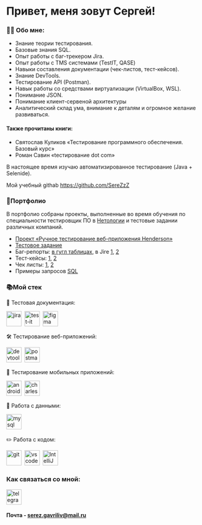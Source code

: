 # Привет, меня зовут Сергей!

### 👨‍💻 Обо мне:
- Знание теории тестирования.
- Базовые знания SQL.
- Опыт работы с баг-трекером Jira.
- Опыт работы с TMS системами (TestIT, QASE)
- Навыки составления документации (чек-листов, тест-кейсов).
- Знание DevTools.
- Тестирование API (Postman).
- Навык работы со средствами виртуализации (VirtualBox, WSL).
- Понимание JSON.
- Понимание клиент-сервеной архитектуры
- Аналитический склад ума, внимание к деталям и огромное желание развиваться.

#### Также прочитаны книги:
- Святослав Куликов «Тестирование программного обеспечения. Базовый курс»
- Роман Савин «tестирование dot com»

В настоящее время изучаю автоматизированное тестирование (Java + Selenide).

Мой учебный githab https://github.com/SereZzZ

### 💼<a name="up" />Портфолио
В портфолио собраны проекты, выполненные во время обучения по специальности тестировщик ПО в [Нетологии](https://netology.ru/programs/qa) и тестовые задании различных компаний.
- [Проект «Ручное тестирование веб-приложения Henderson»](https://github.com/SereZzZ/Manual-testing)
- [Тестовое задание](https://docs.google.com/document/d/1Lfc-mI2VMGJAEUGrQFOH8GgPkEST6QMgAQ1t0hlE0tw/edit)
- Баг-репорты: [в гугл таблицах](https://docs.google.com/spreadsheets/d/1FS4DEZm3bgtO0BgMYx4gjx2YE3r7kB5h2esr30v8FW4/edit?gid=0#gid=0), в Jire [1](https://docs.google.com/document/d/17cpmaTpamFntc694UQo2Ulqjdb3yfkaX58fVFuBRub0/edit), [2](https://docs.google.com/document/d/1cNcV8V_yriFT7sprdX0uySuTuNhQSSME084I6YLUqP4/edit)
- Тест-кейсы: [1](https://docs.google.com/spreadsheets/d/1zrUeg7osEa6DZHDZedmzpECvdUAPYEGW8tb3BgKpE6I/edit?gid=0#gid=0), [2](https://docs.google.com/spreadsheets/d/1vC4Q3ruMtDAHAuVcZwjLnposarj9L_uuhHFnuVNv3MI/edit?gid=0#gid=0)
- Чек листы: [1](https://docs.google.com/spreadsheets/d/13lGeDPDc2DS7re7gbBSFdK_ButN5zsgp-bz9XxWcacg/edit?gid=2049852167#gid=2049852167), [2](https://docs.google.com/spreadsheets/d/1if7qYd8V1UBCkxDImvIuDx0Q6MiAVG_IYDv_H9WiRE8/edit?gid=0#gid=0)
- Примеры запросов [SQL](https://github.com/SereZzZ/sql/blob/main/README.md)
### 📚Мой стек
📁 Тестовая документация:
<div>
  <img src="https://cdn.jsdelivr.net/gh/devicons/devicon/icons/jira/jira-original.svg" title="jira" alt="jira" width="40" height="40"/>&nbsp
  <img src="https://docs.testit.software/images/testit_logo_icon_blue.png" title="test-it" alt="test-it" width="40" height="40"/>&nbsp
  <img src="https://cdn.jsdelivr.net/gh/devicons/devicon/icons/figma/figma-original.svg" title="figma" alt="figma" width="40" height="40"/>&nbsp
</div>

🛠 Тестирование веб-приложений:

<div>
  <img src="https://d33wubrfki0l68.cloudfront.net/38b5c953a4667366685d55db55d057c86db1fc54/a0fdc/static/acae6b24d940347661ca901ea07f47c1/chrome-dev-logo-icon.png" title="devtools" alt="devtools" width="40" height="40"/>&nbsp
  <img src="https://seeklogo.com/images/P/postman-logo-0087CA0D15-seeklogo.com.png" title="postman" alt="postman" width="40" height="40"/>&nbsp
</div>

📱 Тестирование мобильных приложений:

<div>
  <img src="https://cdn.jsdelivr.net/gh/devicons/devicon/icons/androidstudio/androidstudio-original.svg" title="android-studio" alt="android-studio" width="40" height="40"/>&nbsp
  <img src="https://cdn.icon-icons.com/icons2/3053/PNG/512/charles_proxy_macos_bigsur_icon_190302.png" title="charles-proxy" alt="charles-proxy" width="40" height="40"/>&nbsp
</div>

💾 Работа с данными:

<div>
  <img src="https://cdn.jsdelivr.net/gh/devicons/devicon/icons/mysql/mysql-original.svg" title="mysql" alt="mysql" width="40" height="40"/>&nbsp
</div>

✏️ Работа с кодом:

<div>
  <img src="https://cdn.jsdelivr.net/gh/devicons/devicon/icons/git/git-original.svg" title="git" alt="git" width="40" height="40"/>&nbsp
  <img src="https://cdn.jsdelivr.net/gh/devicons/devicon/icons/vscode/vscode-original.svg" title="vscode" alt="vscode" width="40" height="40"/>&nbsp
 <img src="https://avatars.mds.yandex.net/i?id=a729196337b81dad67df078f1d9d83b868406bb7-5109844-images-thumbs&n=13" title="IntelliJ IDEA " alt="IntelliJ IDEA " width="40" height="40"/>&nbsp
</div>

### Как связаться со мной:
<div>
<a href="https://t.me/Gavriliv_S" target="_blank">
      <img src="https://cdn-icons-png.flaticon.com/512/2111/2111646.png" width="40" height="40" title="telegram" alt="telegram" />
    </a>
  </div>

#### Почта - serez.gavriliv@mail.ru
